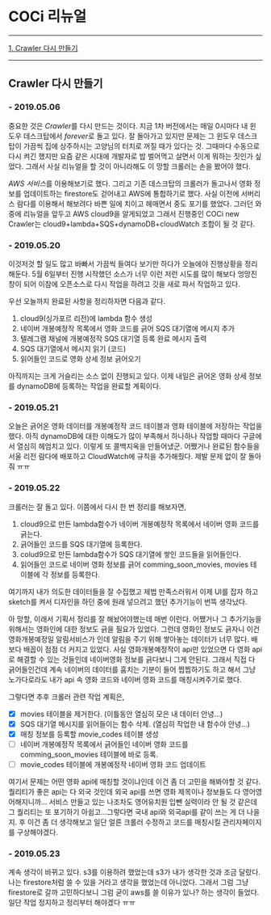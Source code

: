 # COCi 리뉴얼

---

[1. Crawler 다시 만들기](#Crawler-다시-만들기)

---

## Crawler 다시 만들기

### - 2019.05.06
 중요한 것은 *Crawler*를 다시 만드는 것이다. 지금 1차 버전에서는 매일 0시마다 내 윈도우 데스크탑에서 *forever*로 돌고 있다. 잘 돌아가고 있지만 문제는 그 윈도우 데스크탑이 가끔씩 집에 상주하시는 고양님의 터치로 꺼질 때가 있다는 것. 그때마다 수동으로 다시 켜긴 했지만 요즘 같은 시대에 개발자로 밥 벌어먹고 살면서 이게 뭐하는 짓인가 싶었다. 그래서 사실 리뉴얼을 할 것이 아니라해도 이 망할 크롤러는 손을 봤어야 했다.

 *AWS 서비스*를 이용해보기로 했다. 그리고 기존 데스크탑의 크롤러가 돌고나서 영화 정보를 업데이트하는 firestore도 걷어내고 AWS에 통합하기로 했다. 사실 이전에 서버리스 람다를 이용해서 해보려다 바쁜 일에 치이고 헤매면서 중도 포기를 했었다. 그러던 와중에 리뉴얼을 앞두고 AWS cloud9을 알게되었고 그래서 진행중인 COCi new Crawler는 cloud9+lambda+SQS+dynamoDB+cloudWatch 조합이 될 것 같다.

### - 2019.05.20
 이것저것 할 일도 많고 바빠서 가끔씩 들여다 보기만 하다가 오늘에야 진행상황을 정리해둔다. 5월 6일부터 진행 시작했던 소스가 너무 이런 저런 시도를 많이 해보다 엉망진창이 되어 이참에 오픈소스로 다시 작업을 하려고 깃을 새로 파서 작업하고 있다. 
 
  우선 오늘까지 완료된 사항을 정리하자면 다음과 같다.
1. cloud9(싱가포르 리전)에 lambda 함수 생성
2. 네이버 개봉예정작 목록에서 영화 코드를 긁어 SQS 대기열에 메시지 추가
3. 텔레그램 채널에 개봉예정작 SQS 대기열 등록 완료 메시지 출력
4. SQS 대기열에서 메시지 읽기 (코드)
5. 읽어들인 코드로 영화 상세 정보 긁어오기

 아직까지는 크게 거슬리는 소스 없이 진행되고 있다. 이제 내일은 긁어온 영화 상세 정보를 dynamoDB에 등록하는 작업을 완료할 계획이다.

### - 2019.05.21
 오늘은 긁어온 영화 데이터를 개봉예정작 코드 테이블과 영화 테이블에 저장하는 작업을 했다. 아직 dynamoDB에 대한 이해도가 많이 부족해서 하나하나 작업할 때마다 구글에서 열심히 헤엄치고 있다. 이렇게 또 콜백지옥을 만들어냈군. 어쨌거나 완료된 함수들을 서울 리전 람다에 배포하고 CloudWatch에 규칙을 추가해줬다. 
 제발 문제 없이 잘 돌아줘 ㅠㅠ
 
### - 2019.05.22
 크롤러는 잘 돌고 있다. 이쯤에서 다시 한 번 정리를 해보자면,
 
 1. cloud9으로 만든 lambda함수가 네이버 개봉예정작 목록에서 네이버 영화 코드를 긁는다.
 2. 긁어들인 코드를 SQS 대기열에 등록한다.
 3. colud9으로 만든 lambda함수가 SQS 대기열에 쌓인 코드들을 읽어들인다.
 4. 읽어들인 코드로 네이버 영화 정보를 긁어 comming_soon_movies, movies 테이블에 각 정보를 등록한다.
 
 여기까지 내가 의도한 데이터들을 잘 수집했고 제법 만족스러워서 이제 UI를 잡자 하고 sketch를 켜서 디자인을 하던 중에 원래 넣으려고 했던 추가기능이 번뜩 생각났다. 
 
아 망할, 이래서 기획서 정리를 잘 해놨어야했는데 매번 이런다. 어쨌거나 그 추가기능을 위해서는 영화인에 대한 정보도 긁을 필요가 있었다.
 그런데 영화인 정보도 긁자니 이건 영화개봉예정일 알림서비스가 인데 알림을 주기 위해 쌓아놓는 데이터가 너무 많다. 배보다 배꼽이 점점 더 커지고 있었다. 사실 영화개봉예정작이 api만 있었으면 다 영화 api로 해결할 수 있는 것들인데 네이버영화 정보를 긁다보니 그게 안된다. 그래서 직접 다 긁어들인건데 계속 네이버의 데이터를 훔치는 기분이 들어 찝찝하기도 하고 해서 그냥 노가다로라도 내가 api 속 영화 코드와 네이버 영화 코드를 매칭시켜주기로 했다.
 
  그렇다면 추후 크롤러 관련 작업 계획은,
-   [x] movies 테이블을 제거한다. (이틀동안 열심히 모은 내 데이터 안녕...)
-   [x] SQS 대기열 메시지를 읽어들이는 함수 삭제. (열심히 작업한 내 함수야 안녕...)
-   [x] 매칭 정보를 등록할 movie_codes 테이블 생성
-   [ ] 네이버 개봉예정작 목록에서 긁어들인 네이버 영화 코드를 comming_soon_movies 테이블에 바로 등록.
-   [ ] movie_codes 테이블에 개봉예정작 네이버 영화 코드 업데이트

 여기서 문제는 어떤 영화 api에 매칭할 것이냐인데 이건 좀 더 고민을 해봐야할 것 같다. 퀄리티가 좋은 api는 다 외국 것인데 외국 api를 쓰면 영화 제목이나 정보들도 다 영어영어해지니까... 서비스 만들고 있는 나조차도 영어유치원 입뺀 실력이라 안 될 것 같은데 그 퀄리티는 또 포기하기 아쉽고...그렇다면 국내 api와 외국api를 같이 쓰는 게 더 나을지. 후 이건 좀 더 생각해보고 일단 얼른 크롤러 수정하고 코드를 매칭시킬 관리자페이지를 구상해야겠다.
  
### - 2019.05.23
 계속 생각이 바뀌고 있다. s3를 이용하려 했었는데 s3가 내가 생각한 것과 조금 달랐다. 나는 firestore처럼 쓸 수 있을 거라고 생각을 했었는데 아니었다. 그래서 그럼 그냥 firestore로 갈까 고민하다보니 그럼 굳이 aws를 쓸 이유가 있나? 하는 생각이 들었다. 일단 작업 정지하고 정리부터 해야겠다 ㅠㅠ
